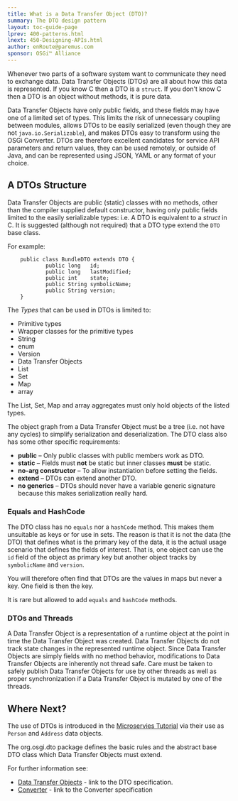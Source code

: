```yaml
---
title: What is a Data Transfer Object (DTO)?
summary: The DTO design pattern
layout: toc-guide-page
lprev: 400-patterns.html 
lnext: 450-Designing-APIs.html 
author: enRoute@paremus.com
sponsor: OSGi™ Alliance   
---
```


Whenever two parts of a software system want to communicate they need to exchange data. Data Transfer Objects (DTOs) are all about how this data is represented. If you know C then a DTO is a `struct`. If you don't know C then a DTO is an object without methods, it is pure data.

Data Transfer Objects have only public fields, and these fields may have one of a limited set of types. This limits the risk of unnecessary coupling between modules, allows DTOs to be easily serialized (even though they are not `java.io.Serializable`), and makes DTOs easy to transform using the OSGi Converter. DTOs are therefore excellent candidates for service API parameters and return values, they can be used remotely, or outside of Java, and can be represented using JSON, YAML or any format of your choice. 


## A DTOs Structure

Data Transfer Objects are public (static) classes with no methods, other than the compiler supplied default constructor, having only public fields limited to the easily serializable types: i.e. A DTO is equivalent to a _struct_ in C. It is suggested (although not required) that a DTO type extend the `DTO` base class.

For example:

        public class BundleDTO extends DTO {
                public long   id;
                public long   lastModified;
                public int    state;
                public String symbolicName;
                public String version;
        }

The _Types_ that can be used in DTOs is limited to:

* Primitive types
* Wrapper classes for the primitive types
* String
* enum
* Version
* Data Transfer Objects
* List
* Set
* Map
* array

The List, Set, Map and array aggregates must only hold objects of the listed types.

The object graph from a Data Transfer Object must be a tree (i.e. not have any cycles) to simplify serialization and deserialization. The DTO class also has some other specific requirements:

* **public** – Only public classes with public members work as DTO. 
* **static** – Fields must **not** be static but inner classes **must** be static. 
* **no-arg constructor** – To allow instantiation before setting the fields.
* **extend** – DTOs can extend another DTO.
* **no generics** – DTOs should never have a variable generic signature because this makes serialization really hard.


### Equals and HashCode

The DTO class has no `equals` nor a `hashCode` method. This makes them unsuitable as keys or for use in sets. The reason is that it is not the 
data (the DTO) that defines what is the primary key of the data, it is the actual usage scenario that defines the fields of interest. 
That is, one object can use the `id` field of the object as primary key but another object tracks by `symbolicName` and `version`.

You will therefore often find that DTOs are the values in maps but never a key. One field is then the key.  

It is rare but allowed to add `equals` and `hashCode` methods.


### DTOs and Threads 

A Data Transfer Object is a representation of a runtime object at the point in time the Data Transfer Object was created. Data Transfer Objects do not track state changes in the represented runtime object. Since Data Transfer Objects are simply fields with no method behavior, modifications to Data Transfer Objects are inherently not thread safe. Care must be taken to safely publish Data Transfer Objects for use by other threads as well as proper synchronization if a Data Transfer Object is mutated by one of the threads.


## Where Next?

The use of DTOs is introduced in the [Microservies Tutorial](../tutorial/030-tutorial_microservice.html) via their use as `Person` and `Address` data objects. 

The org.osgi.dto package defines the basic rules and the abstract base DTO class which Data Transfer Objects must extend. 

For further information see:

* [Data Transfer Objects](https://osgi.org/specification/osgi.core/7.0.0/framework.dto.html) - link to the DTO specification. 
* [Converter](https://osgi.org/specification/osgi.cmpn/7.0.0/util.converter.html) - link to the Converter specification


